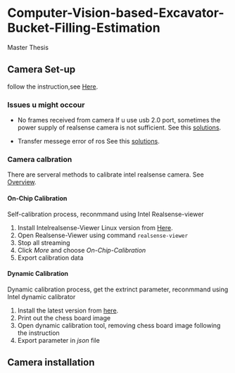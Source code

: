 # Computer-Vision-based-Excavator-Bucket-Filling-Estimation
Master Thesis
## Camera Set-up
follow the instruction,see [Here](https://github.com/IntelRealSense/librealsense/blob/master/doc/installation.md).

### Issues u might occour
- No frames received from camera
  If u use usb 2.0 port, sometimes the power supply of realsense camera is not sufficient.
  See this [solutions](https://github.com/IntelRealSense/realsense-ros/issues/2386#issuecomment-1264499208).
  
- Transfer messege error of ros
  See this [solutions](https://github.com/IntelRealSense/realsense-ros/issues/2386#issuecomment-1228428500).
### Camera calbration
There are serveral methods to calibrate intel realsense camera. See [Overview](https://dev.intelrealsense.com/docs/calibration).
#### On-Chip Calibration
Self-calibration process, reconmmand using Intel Realsense-viewer
1. Install Intelrealsense-Viewer Linux version from [Here](https://github.com/IntelRealSense/librealsense/blob/master/doc/distribution_linux.md).
2. Open Realsense-Viewer using command `realsense-viewer`
3. Stop all streaming
4. Click *More* and choose *On-Chip-Calibration*
5. Export calibration data
#### Dynamic Calibration
Dynamic calibration process, get the extrinct parameter, reconmmand using Intel dynamic calibrator
1. Install the latest version from [here](https://www.intel.com/content/www/us/en/download/645988/intel-realsense-d400-series-dynamic-calibration-tool.html).
2. Print out the chess board image
3. Open dynamic calibration tool, removing chess board image following the instruction
4. Export parameter in *json* file

## Camera installation





  


